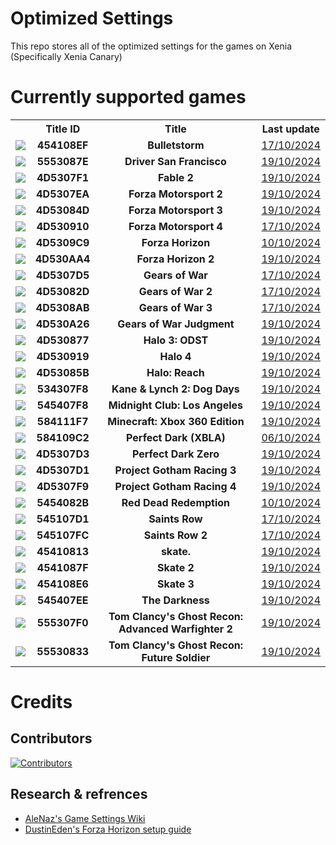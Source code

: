 # Optimized Settings

This repo stores all of the optimized settings for the games on Xenia (Specifically Xenia Canary)

# Currently supported games

<table align="center">
  <tr>
    <th></th>
    <th>Title ID</th>
    <th>Title</th>
    <th>Last update</th>
  </tr>
  <tr>
    <td><img src="http://www.xboxunity.net/Resources/Lib/Icon.php?tid=454108EF"/></td>
    <td><center><strong>454108EF</strong></center></td>
    <td><center><strong>Bulletstorm</strong></center></td>
    <td><center><a href="https://github.com/xenia-manager/Optimized-Settings/commit/c1e6feba41650683b1a81c150f395ac2545e5d2b">17/10/2024</a></center></td>
  </tr>
  <tr>
    <td><img src="http://www.xboxunity.net/Resources/Lib/Icon.php?tid=5553087E"/></td>
    <td><center><strong>5553087E</strong></center></td>
    <td><center><strong>Driver San Francisco</strong></center></td>
    <td><center><a href="https://github.com/xenia-manager/Optimized-Settings/commit/bb9f0c3a51ac63b4602ce10ed3fac79530d2912f">19/10/2024</a></center></td>
  </tr>
  <tr>
    <td><img src="http://www.xboxunity.net/Resources/Lib/Icon.php?tid=4D5307F1"/></td>
    <td><center><strong>4D5307F1</strong></center></td>
    <td><center><strong>Fable 2</strong></center></td>
    <td><center><a href="https://github.com/xenia-manager/Optimized-Settings/commit/bb9f0c3a51ac63b4602ce10ed3fac79530d2912f">19/10/2024</a></center></td>
  </tr>
  <tr>
    <td><img src="http://www.xboxunity.net/Resources/Lib/Icon.php?tid=4D5307EA"/></td>
    <td><center><strong>4D5307EA</strong></center></td>
    <td><center><strong>Forza Motorsport 2</strong></center></td>
    <td><center><a href="https://github.com/xenia-manager/Optimized-Settings/commit/bb9f0c3a51ac63b4602ce10ed3fac79530d2912f">19/10/2024</a></center></td>
  </tr>
  <tr>
    <td><img src="http://www.xboxunity.net/Resources/Lib/Icon.php?tid=4D53084D"/></td>
    <td><center><strong>4D53084D</strong></center></td>
    <td><center><strong>Forza Motorsport 3</strong></center></td>
    <td><center><a href="https://github.com/xenia-manager/Optimized-Settings/commit/bb9f0c3a51ac63b4602ce10ed3fac79530d2912f">19/10/2024</a></center></td>
  </tr>
  <tr>
    <td><img src="http://www.xboxunity.net/Resources/Lib/Icon.php?tid=4D530910"/></td>
    <td><center><strong>4D530910</strong></center></td>
    <td><center><strong>Forza Motorsport 4</strong></center></td>
    <td><center><a href="https://github.com/xenia-manager/Optimized-Settings/commit/c1e6feba41650683b1a81c150f395ac2545e5d2b">17/10/2024</a></center></td>
  </tr>
  <tr>
    <td><img src="http://www.xboxunity.net/Resources/Lib/Icon.php?tid=4D5309C9"/></td>
    <td><center><strong>4D5309C9</strong></center></td>
    <td><center><strong>Forza Horizon</strong></center></td>
    <td><center><a href="https://github.com/xenia-manager/Optimized-Settings/commit/4e46d642e9cc9c499d7c447e5aa913b06cb3ee26">10/10/2024</a></center></td>
  </tr>
  <tr>
    <td><img src="http://www.xboxunity.net/Resources/Lib/Icon.php?tid=4D530AA4"/></td>
    <td><center><strong>4D530AA4</strong></center></td>
    <td><center><strong>Forza Horizon 2</strong></center></td>
    <td><center><a href="https://github.com/xenia-manager/Optimized-Settings/commit/bb9f0c3a51ac63b4602ce10ed3fac79530d2912f">19/10/2024</a></center></td>
  </tr>
  <tr>
    <td><img src="http://www.xboxunity.net/Resources/Lib/Icon.php?tid=4D5307D5"/></td>
    <td><center><strong>4D5307D5</strong></center></td>
    <td><center><strong>Gears of War</strong></center></td>
    <td><center><a href="https://github.com/xenia-manager/Optimized-Settings/commit/c1e6feba41650683b1a81c150f395ac2545e5d2b">17/10/2024</a></center></td>
  </tr>
  <tr>
    <td><img src="http://www.xboxunity.net/Resources/Lib/Icon.php?tid=4D53082D"/></td>
    <td><center><strong>4D53082D</strong></center></td>
    <td><center><strong>Gears of War 2</strong></center></td>
    <td><center><a href="https://github.com/xenia-manager/Optimized-Settings/commit/c1e6feba41650683b1a81c150f395ac2545e5d2b">17/10/2024</a></center></td>
  </tr>
  <tr>
    <td><img src="http://www.xboxunity.net/Resources/Lib/Icon.php?tid=4D5308AB"/></td>
    <td><center><strong>4D5308AB</strong></center></td>
    <td><center><strong>Gears of War 3</strong></center></td>
    <td><center><a href="https://github.com/xenia-manager/Optimized-Settings/commit/c1e6feba41650683b1a81c150f395ac2545e5d2b">17/10/2024</a></center></td>
  </tr>
  <tr>
    <td><img src="http://www.xboxunity.net/Resources/Lib/Icon.php?tid=4D530A26"/></td>
    <td><center><strong>4D530A26</strong></center></td>
    <td><center><strong>Gears of War Judgment</strong></center></td>
    <td><center><a href="https://github.com/xenia-manager/Optimized-Settings/commit/bb9f0c3a51ac63b4602ce10ed3fac79530d2912f">19/10/2024</a></center></td>
  </tr>
  <tr>
    <td><img src="http://www.xboxunity.net/Resources/Lib/Icon.php?tid=4D530877"/></td>
    <td><center><strong>4D530877</strong></center></td>
    <td><center><strong>Halo 3: ODST</strong></center></td>
    <td><center><a href="https://github.com/xenia-manager/Optimized-Settings/commit/bb9f0c3a51ac63b4602ce10ed3fac79530d2912f">19/10/2024</a></center></td>
  </tr>
  <tr>
    <td><img src="http://www.xboxunity.net/Resources/Lib/Icon.php?tid=4D530919"/></td>
    <td><center><strong>4D530919</strong></center></td>
    <td><center><strong>Halo 4</strong></center></td>
    <td><center><a href="https://github.com/xenia-manager/Optimized-Settings/commit/bb9f0c3a51ac63b4602ce10ed3fac79530d2912f">19/10/2024</a></center></td> 
  </tr>
  <tr>
    <td><img src="http://www.xboxunity.net/Resources/Lib/Icon.php?tid=4D53085B"/></td>
    <td><center><strong>4D53085B</strong></center></td>
    <td><center><strong>Halo: Reach</strong></center></td>
    <td><center><a href="https://github.com/xenia-manager/Optimized-Settings/commit/bb9f0c3a51ac63b4602ce10ed3fac79530d2912f">19/10/2024</a></center></td>
  </tr>
  <tr>
    <td><img src="http://www.xboxunity.net/Resources/Lib/Icon.php?tid=534307F8"/></td>
    <td><center><strong>534307F8</strong></center></td>
    <td><center><strong>Kane & Lynch 2: Dog Days</strong></center></td>
    <td><center><a href="https://github.com/xenia-manager/Optimized-Settings/commit/bb9f0c3a51ac63b4602ce10ed3fac79530d2912f">19/10/2024</a></center></td>
  </tr>
  <tr>
    <td><img src="http://www.xboxunity.net/Resources/Lib/Icon.php?tid=545407F8"/></td>
    <td><center><strong>545407F8</strong></center></td>
    <td><center><strong>Midnight Club: Los Angeles</strong></center></td>
    <td><center><a href="https://github.com/xenia-manager/Optimized-Settings/commit/bb9f0c3a51ac63b4602ce10ed3fac79530d2912f">19/10/2024</a></center></td>
  </tr>
  <tr>
    <td><img src="http://www.xboxunity.net/Resources/Lib/Icon.php?tid=584111F7"/></td>
    <td><center><strong>584111F7</strong></center></td>
    <td><center><strong>Minecraft: Xbox 360 Edition</strong></center></td>
    <td><center><a href="https://github.com/xenia-manager/Optimized-Settings/commit/bb9f0c3a51ac63b4602ce10ed3fac79530d2912f">19/10/2024</a></center></td>
  </tr>
  <tr>
    <td><img src="http://www.xboxunity.net/Resources/Lib/Icon.php?tid=584109C2"/></td>
    <td><center><strong>584109C2</strong></center></td>
    <td><center><strong>Perfect Dark (XBLA)</strong></center></td>
    <td><center><a href="https://github.com/xenia-manager/Optimized-Settings/commit/d384e89a3e912f9a3170af7fb995d19f2936f9ae">06/10/2024</a></center></td>
  </tr>
  <tr>
    <td><img src="http://www.xboxunity.net/Resources/Lib/Icon.php?tid=4D5307D3"/></td>
    <td><center><strong>4D5307D3</strong></center></td>
    <td><center><strong>Perfect Dark Zero</strong></center></td>
    <td><center><a href="https://github.com/xenia-manager/Optimized-Settings/commit/bb9f0c3a51ac63b4602ce10ed3fac79530d2912f">19/10/2024</a></center></td>
  </tr>
  <tr>
    <td><img src="http://www.xboxunity.net/Resources/Lib/Icon.php?tid=4D5307D1"/></td>
    <td><center><strong>4D5307D1</strong></center></td>
    <td><center><strong>Project Gotham Racing 3</strong></center></td>
    <td><center><a href="https://github.com/xenia-manager/Optimized-Settings/commit/bb9f0c3a51ac63b4602ce10ed3fac79530d2912f">19/10/2024</a></center></td>
  </tr>
  <tr>
    <td><img src="http://www.xboxunity.net/Resources/Lib/Icon.php?tid=4D5307F9"/></td>
    <td><center><strong>4D5307F9</strong></center></td>
    <td><center><strong>Project Gotham Racing 4</strong></center></td>
    <td><center><a href="https://github.com/xenia-manager/Optimized-Settings/commit/bb9f0c3a51ac63b4602ce10ed3fac79530d2912f">19/10/2024</a></center></td>
  </tr>
  <tr>
    <td><img src="http://www.xboxunity.net/Resources/Lib/Icon.php?tid=5454082B"/></td>
    <td><center><strong>5454082B</strong></center></td>
    <td><center><strong>Red Dead Redemption</strong></center></td>
    <td><center><a href="https://github.com/xenia-manager/Optimized-Settings/commit/f272b9320dc5cb9b104fa99be9cc1153ad5e574a">10/10/2024</a></center></td>
  </tr>
  <tr>
    <td><img src="http://www.xboxunity.net/Resources/Lib/Icon.php?tid=545107D1"/></td>
    <td><center><strong>545107D1</strong></center></td>
    <td><center><strong>Saints Row</strong></center></td>
    <td><center><a href="https://github.com/xenia-manager/Optimized-Settings/commit/c1e6feba41650683b1a81c150f395ac2545e5d2b">17/10/2024</a></center></td>
  </tr>
  <tr>
    <td><img src="http://www.xboxunity.net/Resources/Lib/Icon.php?tid=545107FC"/></td>
    <td><center><strong>545107FC</strong></center></td>
    <td><center><strong>Saints Row 2</strong></center></td>
    <td><center><a href="https://github.com/xenia-manager/Optimized-Settings/commit/c1e6feba41650683b1a81c150f395ac2545e5d2b">17/10/2024</a></center></td>
  </tr>
  <tr>
    <td><img src="http://www.xboxunity.net/Resources/Lib/Icon.php?tid=45410813"/></td>
    <td><center><strong>45410813</strong></center></td>
    <td><center><strong>skate.</strong></center></td>
    <td><center><a href="https://github.com/xenia-manager/Optimized-Settings/commit/bb9f0c3a51ac63b4602ce10ed3fac79530d2912f">19/10/2024</a></center></td>
  </tr>
  <tr>
    <td><img src="http://www.xboxunity.net/Resources/Lib/Icon.php?tid=4541087F"/></td>
    <td><center><strong>4541087F</strong></center></td>
    <td><center><strong>Skate 2</strong></center></td>
    <td><center><a href="https://github.com/xenia-manager/Optimized-Settings/commit/bb9f0c3a51ac63b4602ce10ed3fac79530d2912f">19/10/2024</a></center></td>
  </tr>
  <tr>
    <td><img src="http://www.xboxunity.net/Resources/Lib/Icon.php?tid=454108E6"/></td>
    <td><center><strong>454108E6</strong></center></td>
    <td><center><strong>Skate 3</strong></center></td>
    <td><center><a href="https://github.com/xenia-manager/Optimized-Settings/commit/bb9f0c3a51ac63b4602ce10ed3fac79530d2912f">19/10/2024</a></center></td>
  </tr>
  <tr>
    <td><img src="http://www.xboxunity.net/Resources/Lib/Icon.php?tid=545407EE"/></td>
    <td><center><strong>545407EE</strong></center></td>
    <td><center><strong>The Darkness</strong></center></td>
    <td><center><a href="https://github.com/xenia-manager/Optimized-Settings/commit/bb9f0c3a51ac63b4602ce10ed3fac79530d2912f">19/10/2024</a></center></td>
  </tr>
  <tr>
    <td><img src="http://www.xboxunity.net/Resources/Lib/Icon.php?tid=555307F0"/></td>
    <td><center><strong>555307F0</strong></center></td>
    <td><center><strong>Tom Clancy's Ghost Recon: Advanced Warfighter 2</strong></center></td>
    <td><center><a href="https://github.com/xenia-manager/Optimized-Settings/commit/bb9f0c3a51ac63b4602ce10ed3fac79530d2912f">19/10/2024</a></center></td>
  </tr>
  <tr>
    <td><img src="http://www.xboxunity.net/Resources/Lib/Icon.php?tid=55530833"/></td>
    <td><center><strong>55530833</strong></center></td>
    <td><center><strong>Tom Clancy's Ghost Recon: Future Soldier</strong></center></td>
    <td><center><a href="https://github.com/xenia-manager/Optimized-Settings/commit/bb9f0c3a51ac63b4602ce10ed3fac79530d2912f">19/10/2024</a></center></td>
  </tr>
</table>

# Credits

## Contributors

[![Contributors](https://contrib.rocks/image?repo=xenia-manager/optimized-settings)](https://github.com/xenia-manager/optimized-settings/graphs/contributors)

## Research & refrences

- [AleNaz's Game Settings Wiki](https://github.com/A1eNaz/Xenia-Game-Settings/wiki)
- [DustinEden's Forza Horizon setup guide](https://gist.github.com/DustinEdenYT/5ec0e3f13a68fd848715a1f1821da9d7#forza-horizon-setup)